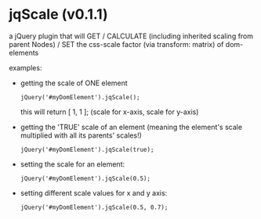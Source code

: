 jqScale (v0.1.1)
=======

a jQuery plugin that will GET / CALCULATE (including inherited scaling from parent Nodes) / SET the css-scale factor (via transform: matrix) of dom-elements 


examples:

* getting the scale of ONE element

   ``jQuery('#myDomElement').jqScale();``

    this will return     [ 1, 1 ];     (scale for x-axis, scale for y-axis)


* getting the 'TRUE' scale of an element (meaning the element's scale multiplied with all its parents' scales!)

    ``jQuery('#myDomElement').jqScale(true);``

* setting the scale for an element:

    ``jQuery('#myDomElement').jqScale(0.5);``

* setting different scale values for x and y axis:

    ``jQuery('#myDomElement').jqScale(0.5, 0.7);``

		

